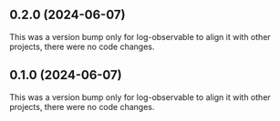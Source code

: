 ## 0.2.0 (2024-06-07)

This was a version bump only for log-observable to align it with other projects, there were no code changes.

## 0.1.0 (2024-06-07)

This was a version bump only for log-observable to align it with other projects, there were no code changes.